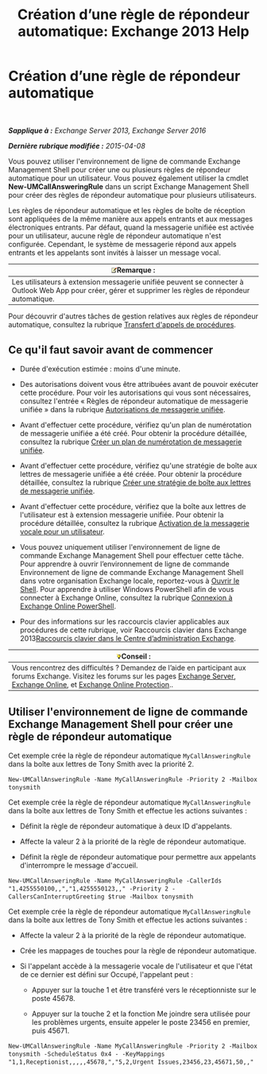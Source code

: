 ﻿---
title: 'Création d’une règle de répondeur automatique: Exchange 2013 Help'
TOCTitle: Création d’une règle de répondeur automatique
ms:assetid: 0976f8f2-3449-44f1-b0d1-20c91622e827
ms:mtpsurl: https://technet.microsoft.com/fr-fr/library/JJ898495(v=EXCHG.150)
ms:contentKeyID: 51407154
ms.date: 05/23/2018
mtps_version: v=EXCHG.150
ms.translationtype: MT
---

# Création d’une règle de répondeur automatique

 

_**Sapplique à :** Exchange Server 2013, Exchange Server 2016_

_**Dernière rubrique modifiée :** 2015-04-08_

Vous pouvez utiliser l'environnement de ligne de commande Exchange Management Shell pour créer une ou plusieurs règles de répondeur automatique pour un utilisateur. Vous pouvez également utiliser la cmdlet **New-UMCallAnsweringRule** dans un script Exchange Management Shell pour créer des règles de répondeur automatique pour plusieurs utilisateurs.

Les règles de répondeur automatique et les règles de boîte de réception sont appliquées de la même manière aux appels entrants et aux messages électroniques entrants. Par défaut, quand la messagerie unifiée est activée pour un utilisateur, aucune règle de répondeur automatique n'est configurée. Cependant, le système de messagerie répond aux appels entrants et les appelants sont invités à laisser un message vocal.

<table>
<thead>
<tr class="header">
<th><img src="images/JJ159664.note(EXCHG.150).gif" title="Remarque" alt="Remarque" />Remarque :</th>
</tr>
</thead>
<tbody>
<tr class="odd">
<td>Les utilisateurs à extension messagerie unifiée peuvent se connecter à Outlook Web App pour créer, gérer et supprimer les règles de répondeur automatique.</td>
</tr>
</tbody>
</table>


Pour découvrir d'autres tâches de gestion relatives aux règles de répondeur automatique, consultez la rubrique [Transfert d'appels de procédures](forwarding-calls-procedures-exchange-2013-help.md).

## Ce qu'il faut savoir avant de commencer

  - Durée d'exécution estimée : moins d'une minute.

  - Des autorisations doivent vous être attribuées avant de pouvoir exécuter cette procédure. Pour voir les autorisations qui vous sont nécessaires, consultez l'entrée « Règles de répondeur automatique de messagerie unifiée » dans la rubrique [Autorisations de messagerie unifiée](unified-messaging-permissions-exchange-2013-help.md).

  - Avant d'effectuer cette procédure, vérifiez qu'un plan de numérotation de messagerie unifiée a été créé. Pour obtenir la procédure détaillée, consultez la rubrique [Créer un plan de numérotation de messagerie unifiée](create-a-um-dial-plan-exchange-2013-help.md).

  - Avant d'effectuer cette procédure, vérifiez qu'une stratégie de boîte aux lettres de messagerie unifiée a été créée. Pour obtenir la procédure détaillée, consultez la rubrique [Créer une stratégie de boîte aux lettres de messagerie unifiée](create-a-um-mailbox-policy-exchange-2013-help.md).

  - Avant d'effectuer cette procédure, vérifiez que la boîte aux lettres de l'utilisateur est à extension messagerie unifiée. Pour obtenir la procédure détaillée, consultez la rubrique [Activation de la messagerie vocale pour un utilisateur](enable-a-user-for-voice-mail-exchange-2013-help.md).

  - Vous pouvez uniquement utiliser l'environnement de ligne de commande Exchange Management Shell pour effectuer cette tâche. Pour apprendre à ouvrir l’environnement de ligne de commande Environnement de ligne de commande Exchange Management Shell dans votre organisation Exchange locale, reportez-vous à [Ouvrir le Shell](https://technet.microsoft.com/fr-fr/library/dd638134\(v=exchg.150\)). Pour apprendre à utiliser Windows PowerShell afin de vous connecter à Exchange Online, consultez la rubrique [Connexion à Exchange Online PowerShell](https://go.microsoft.com/fwlink/p/?linkid=396554).

  - Pour des informations sur les raccourcis clavier applicables aux procédures de cette rubrique, voir Raccourcis clavier dans Exchange 2013[Raccourcis clavier dans le Centre d’administration Exchange](keyboard-shortcuts-in-the-exchange-admin-center-exchange-online-protection-help.md).

<table>
<thead>
<tr class="header">
<th><img src="images/Bb125224.tip(EXCHG.150).gif" title="Conseil" alt="Conseil" />Conseil :</th>
</tr>
</thead>
<tbody>
<tr class="odd">
<td>Vous rencontrez des difficultés ? Demandez de l’aide en participant aux forums Exchange. Visitez les forums sur les pages <a href="https://go.microsoft.com/fwlink/p/?linkid=60612">Exchange Server</a>, <a href="https://go.microsoft.com/fwlink/p/?linkid=267542">Exchange Online</a>, et <a href="https://go.microsoft.com/fwlink/p/?linkid=285351">Exchange Online Protection</a>..</td>
</tr>
</tbody>
</table>


## Utiliser l'environnement de ligne de commande Exchange Management Shell pour créer une règle de répondeur automatique

Cet exemple crée la règle de répondeur automatique `MyCallAnsweringRule` dans la boîte aux lettres de Tony Smith avec la priorité 2.

    New-UMCallAnsweringRule -Name MyCallAnsweringRule -Priority 2 -Mailbox tonysmith

Cet exemple crée la règle de répondeur automatique `MyCallAnsweringRule` dans la boîte aux lettres de Tony Smith et effectue les actions suivantes :

  - Définit la règle de répondeur automatique à deux ID d'appelants.

  - Affecte la valeur 2 à la priorité de la règle de répondeur automatique.

  - Définit la règle de répondeur automatique pour permettre aux appelants d'interrompre le message d'accueil.

<!-- end list -->

    New-UMCallAnsweringRule -Name MyCallAnsweringRule -CallerIds "1,4255550100,,","1,4255550123,," -Priority 2 -CallersCanInterruptGreeting $true -Mailbox tonysmith

Cet exemple crée la règle de répondeur automatique `MyCallAnsweringRule` dans la boîte aux lettres de Tony Smith et effectue les actions suivantes :

  -  
    Affecte la valeur 2 à la priorité de la règle de répondeur automatique.

  -  
    Crée les mappages de touches pour la règle de répondeur automatique.

  -  
    Si l'appelant accède à la messagerie vocale de l'utilisateur et que l'état de ce dernier est défini sur Occupé, l'appelant peut :
    
      - Appuyer sur la touche 1 et être transféré vers le réceptionniste sur le poste 45678.
    
      - Appuyer sur la touche 2 et la fonction Me joindre sera utilisée pour les problèmes urgents, ensuite appeler le poste 23456 en premier, puis 45671.

<!-- end list -->

    New-UMCallAnsweringRule -Name MyCallAnsweringRule -Priority 2 -Mailbox tonysmith -ScheduleStatus 0x4 - -KeyMappings "1,1,Receptionist,,,,,45678,","5,2,Urgent Issues,23456,23,45671,50,,"

